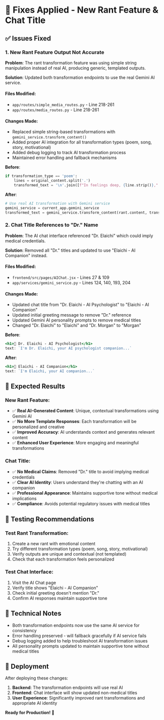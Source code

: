 # 🔧 Fixes Applied - New Rant Feature & Chat Title

## ✅ Issues Fixed

### 1. **New Rant Feature Output Not Accurate**

**Problem**: The rant transformation feature was using simple string manipulation instead of real AI, producing generic, templated outputs.

**Solution**: Updated both transformation endpoints to use the real Gemini AI service.

#### Files Modified:
- `app/routes/simple_media_routes.py` - Line 218-261
- `app/routes/media_routes.py` - Line 218-261

#### Changes Made:
- Replaced simple string-based transformations with `gemini_service.transform_content()`
- Added proper AI integration for all transformation types (poem, song, story, motivational)
- Added debug logging to track AI transformation process
- Maintained error handling and fallback mechanisms

**Before**:
```python
if transformation_type == 'poem':
    lines = original_content.split('.')
    transformed_text = '\n'.join([f"In feelings deep, {line.strip()}," for line in lines[:4] if line.strip()])
```

**After**:
```python
# Use real AI transformation with Gemini service
gemini_service = current_app.gemini_service
transformed_text = gemini_service.transform_content(rant.content, transformation_type)
```

### 2. **Chat Title References to "Dr." Name**

**Problem**: The AI chat interface referenced "Dr. Elaichi" which could imply medical credentials.

**Solution**: Removed all "Dr." titles and updated to use "Elaichi - AI Companion" instead.

#### Files Modified:
- `frontend/src/pages/AIChat.jsx` - Lines 27 & 109
- `app/services/gemini_service.py` - Lines 124, 140, 193, 204

#### Changes Made:
- Updated chat title from "Dr. Elaichi - AI Psychologist" to "Elaichi - AI Companion"
- Updated initial greeting message to remove "Dr." reference
- Updated Gemini AI personality prompts to remove medical titles
- Changed "Dr. Elaichi" to "Elaichi" and "Dr. Morgan" to "Morgan"

**Before**:
```jsx
<h1>🤖 Dr. Elaichi - AI Psychologist</h1>
text: `I'm Dr. Elaichi, your AI psychologist companion...`
```

**After**:
```jsx
<h1>🤖 Elaichi - AI Companion</h1>
text: `I'm Elaichi, your AI companion...`
```

## 🎯 Expected Results

### New Rant Feature:
- ✅ **Real AI-Generated Content**: Unique, contextual transformations using Gemini AI
- ✅ **No More Template Responses**: Each transformation will be personalized and creative
- ✅ **Improved Accuracy**: AI understands context and generates relevant content
- ✅ **Enhanced User Experience**: More engaging and meaningful transformations

### Chat Title:
- ✅ **No Medical Claims**: Removed "Dr." title to avoid implying medical credentials
- ✅ **Clear AI Identity**: Users understand they're chatting with an AI companion
- ✅ **Professional Appearance**: Maintains supportive tone without medical implications
- ✅ **Compliance**: Avoids potential regulatory issues with medical titles

## 🚀 Testing Recommendations

### Test Rant Transformation:
1. Create a new rant with emotional content
2. Try different transformation types (poem, song, story, motivational)
3. Verify outputs are unique and contextual (not templated)
4. Check that each transformation feels personalized

### Test Chat Interface:
1. Visit the AI Chat page
2. Verify title shows "Elaichi - AI Companion"
3. Check initial greeting doesn't mention "Dr."
4. Confirm AI responses maintain supportive tone

## 📝 Technical Notes

- Both transformation endpoints now use the same AI service for consistency
- Error handling preserved - will fallback gracefully if AI service fails
- Debug logging added to help troubleshoot AI transformation issues
- All personality prompts updated to maintain supportive tone without medical titles

## 🔄 Deployment

After deploying these changes:
1. **Backend**: The transformation endpoints will use real AI
2. **Frontend**: Chat interface will show updated non-medical titles
3. **User Experience**: Significantly improved rant transformations and appropriate AI identity

**Ready for Production! 🚀**
